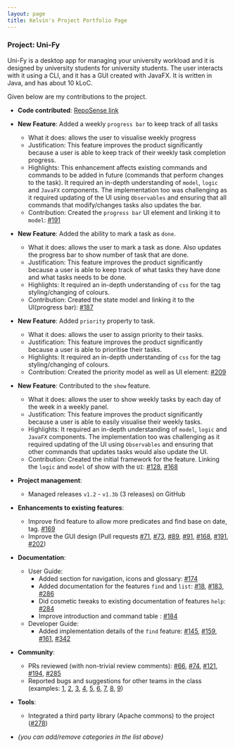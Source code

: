 ```yaml
---
layout: page
title: Kelvin's Project Portfolio Page
---
```


### Project: Uni-Fy

Uni-Fy is a desktop app for managing your university workload and it is designed by university students for university students. The user interacts with it using a CLI, and it has a GUI created with JavaFX. It is written in Java, and has about 10 kLoC.

Given below are my contributions to the project.

* **Code contributed**: [RepoSense link](https://nus-cs2103-ay2122s1.github.io/tp-dashboard/?search=KelvinSoo&sort=groupTitle&sortWithin=title&since=2021-09-17&timeframe=commit&mergegroup=&groupSelect=groupByRepos&breakdown=true&tabOpen=true&tabType=authorship&tabAuthor=KelvinSoo&tabRepo=AY2122S1-CS2103T-W17-4%2Ftp%5Bmaster%5D&authorshipIsMergeGroup=false&authorshipFileTypes=docs~functional-code~test-code~other&authorshipIsBinaryFileTypeChecked=false&checkedFileTypes=docs~functional-code~test-code~other)

* **New Feature**: Added a weekly `progress bar` to keep track of all tasks
  * What it does: allows the user to visualise weekly progress
  * Justification: This feature improves the product significantly because a user is able to keep track of their weekly task completion progress.
  * Highlights: This enhancement affects existing commands and commands to be added in future (commands that perform changes to the task). It required an in-depth understanding of `model`, `logic` and `JavaFX` components. The implementation too was challenging as it required updating of the UI using `Observables` and ensuring that all commands that modify/changes tasks also updates the bar.
  * Contribution: Created the `progress bar` UI element and linking it to `model`: [\#191](https://github.com/AY2122S1-CS2103T-W17-4/tp/pull/191)

* **New Feature**: Added the ability to mark a task as `done`.
  * What it does: allows the user to mark a task as done. Also updates the progress bar to show number of task that are done.
  * Justification: This feature improves the product significantly because a user is able to keep track of what tasks they have done and what tasks needs to be done.
  * Highlights: It required an in-depth understanding of `css` for the tag styling/changing of colours.
  * Contribution: Created the state model and linking it to the UI(progress bar): [\#187](https://github.com/AY2122S1-CS2103T-W17-4/tp/pull/187)
  
* **New Feature**: Added `priority` property to task.
  * What it does: allows the user to assign priority to their tasks.
  * Justification: This feature improves the product significantly because a user is able to prioritise their tasks.
  * Highlights: It required an in-depth understanding of `css` for the tag styling/changing of colours.
  * Contribution: Created the priority model as well as UI element: [\#209](https://github.com/AY2122S1-CS2103T-W17-4/tp/pull/209)

* **New Feature**: Contributed to the `show` feature.
  * What it does: allows the user to show weekly tasks by each day of the week in a weekly panel.
  * Justification: This feature improves the product significantly because a user is able to easily visualise their weekly tasks.
  * Highlights: It required an in-depth understanding of `model`, `logic` and `JavaFX` components. The implementation too was challenging as it required updating of the UI using `Observables` and ensuring that other commands that updates tasks would also update the UI.
  * Contribution: Created the initial framework for the feature. Linking the `logic` and `model` of show with the `UI`: [\#128](https://github.com/AY2122S1-CS2103T-W17-4/tp/pull/128), [\#168](https://github.com/AY2122S1-CS2103T-W17-4/tp/pull/168)
    
* **Project management**:
  * Managed releases `v1.2` - `v1.3b` (3 releases) on GitHub

* **Enhancements to existing features**:
  * Improve find feature to allow more predicates and find base on date, tag. [\#169](https://github.com/AY2122S1-CS2103T-W17-4/tp/pull/169)
  * Improve the GUI design (Pull requests [\#71](https://github.com/AY2122S1-CS2103T-W17-4/tp/pull/71), [\#73](https://github.com/AY2122S1-CS2103T-W17-4/tp/pull/73), [\#89](https://github.com/AY2122S1-CS2103T-W17-4/tp/pull/89), [\#91](https://github.com/AY2122S1-CS2103T-W17-4/tp/pull/91), [\#168](https://github.com/AY2122S1-CS2103T-W17-4/tp/pull/168), [\#191](https://github.com/AY2122S1-CS2103T-W17-4/tp/pull/191), [\#202](https://github.com/AY2122S1-CS2103T-W17-4/tp/pull/202))
  
* **Documentation**:
  * User Guide:
    * Added section for navigation, icons and glossary: [\#174](https://github.com/AY2122S1-CS2103T-W17-4/tp/pull/174)
    * Added documentation for the features `find` and `list`: [\#18](https://github.com/AY2122S1-CS2103T-W17-4/tp/pull/18), [\#183](https://github.com/AY2122S1-CS2103T-W17-4/tp/pull/183), [\#286](https://github.com/AY2122S1-CS2103T-W17-4/tp/pull/286)
    * Did cosmetic tweaks to existing documentation of features `help`: [\#284](https://github.com/AY2122S1-CS2103T-W17-4/tp/pull/284)
    * Improve introduction and command table : [\#184](https://github.com/AY2122S1-CS2103T-W17-4/tp/pull/184)
  * Developer Guide:
    * Added implementation details of the `find` feature: [\#145](https://github.com/AY2122S1-CS2103T-W17-4/tp/pull/145), [\#159](https://github.com/AY2122S1-CS2103T-W17-4/tp/pull/159), [\#161](https://github.com/AY2122S1-CS2103T-W17-4/tp/pull/161), [\#342](https://github.com/AY2122S1-CS2103T-W17-4/tp/pull/342)

* **Community**:
  * PRs reviewed (with non-trivial review comments): [\#66](https://github.com/AY2122S1-CS2103T-W17-4/tp/pull/66), [\#74](https://github.com/AY2122S1-CS2103T-W17-4/tp/pull/74), [\#121](https://github.com/AY2122S1-CS2103T-W17-4/tp/pull/121), [\#194](https://github.com/AY2122S1-CS2103T-W17-4/tp/pull/194), [\#285](https://github.com/AY2122S1-CS2103T-W17-4/tp/pull/285)
  * Reported bugs and suggestions for other teams in the class (examples: [1](https://github.com/AY2122S1-CS2103T-T09-1/tp/issues/209), [2](https://github.com/AY2122S1-CS2103T-T09-1/tp/issues/205), [3](https://github.com/AY2122S1-CS2103T-T09-1/tp/issues/203), [4](https://github.com/AY2122S1-CS2103T-T09-1/tp/issues/192), [5](https://github.com/AY2122S1-CS2103T-T09-1/tp/issues/179), [6](https://github.com/AY2122S1-CS2103T-T09-1/tp/issues/172), [7](https://github.com/AY2122S1-CS2103T-T09-1/tp/issues/164), [8](https://github.com/AY2122S1-CS2103T-T09-1/tp/issues/159), [9](https://github.com/AY2122S1-CS2103T-T09-1/tp/issues/210))

* **Tools**:
  * Integrated a third party library (Apache commons) to the project ([\#278](https://github.com/AY2122S1-CS2103T-W17-4/tp/pull/278))

* _{you can add/remove categories in the list above}_
